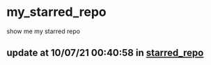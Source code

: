 # my_starred_repo
show me my starred repo

update at 10/07/21 00:40:58 in [starred_repo](./index.html)
---

